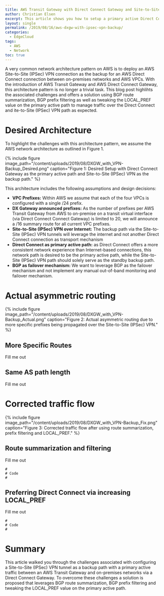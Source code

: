 ```yaml
---
title: AWS Transit Gateway with Direct Connect Gateway and Site-to-Site (IPSec) VPN Backup
author: Christian Elsen
excerpt: This article shows you how to setup a primary active Direct Connect connection between a Transit Gateway and on-premises networks via Direct Connect Gateway, while leveraging a Site-to-Site (IPSec) VPN as backup.
layout: single
permalink: /2019/08/16/aws-dxgw-with-ipsec-vpn-backup/
categories:
  - EdgeCloud
tags:
  - AWS
  - Network
toc: true
---
```


A very common network architecture pattern on AWS is to deploy an AWS Site-to-Site (IPSec) VPN connection as the backup for an AWS Direct Connect connection between on-premises networks and AWS VPCs.
With the introduction of AWS Transit Gateway and AWS Direct Connect Gateway, this architecture pattern is no longer a trivial task. This blog post highlihts the associated challenges and offers a solution using BGP route summarization, BGP prefix filtering as well as tweaking the LOCAL_PREF value on the primary active path to manage traffic over the Direct Connect and ite-to-Site (IPSec) VPN path as expected.

# Desired Architecture

To highlight the challenges with this architecture pattern, we assume the AWS network architecture as outlined in Figure 1.  

{% include figure image_path="/content/uploads/2019/08/DXGW_with_VPN-Backup_Desired.png" caption="Figure 1: Desired Setup with Direct Connect Gateway as the primary active path and Site-to-Site (IPSec) VPN as the backup path." %}

This architecture includes the following assumptions and design decisions:
* **VPC Prefixes:** Within AWS we assume that each of the four VPCs is configured with a single /24 prefix.
* **DX Gateway announced prefixes:** As the number of prefixes  per AWS Transit Gateway from AWS to on-premise on a transit virtual interface (via Direct Connect Connect Gateway) is limited to 20, we will announce a /16 summary route for all current VPC prefixes.
* **Site-to-Site (IPSec) VPN over Internet:** The backup path via the Site-to-Site (IPSec) VPN tunnels will leverage the internet and not another Direct Connect connection as transport mechanism
* **Direct Connect as primary active path:** as Direct Connect offers a more consistent network experience than Internet-based connections, this network path is desired to be the primary active path, while the Site-to-Site (IPSec) VPN path should solely serve as the standby backup path.
* **BGP as failover mechanism:** We want to leverage BGP as the failover mechanism and not implement any manual out-of-band monitoring and failover mechanism.

# Actual asymmetric routing

{% include figure image_path="/content/uploads/2019/08/DXGW_with_VPN-Backup_Actual.png" caption="Figure 2: Actual asymmetric routing due to more specific prefixes being propagated over the Site-to-Site (IPSec) VPN." %}

## More Specific Routes

Fill me out

## Same AS path length

Fill me out

# Corrected traffic flow

{% include figure image_path="/content/uploads/2019/08/DXGW_with_VPN-Backup_Fix.png" caption="Figure 3: Corrected traffic flow after using route summarization, prefix filtering and LOCAL_PREF." %}

## Route summarization and filtering

Fill me out

```
#
# Code
#

```

## Preferring Direct Connect via increasing LOCAL_PREF

Fill me out

```
#
# Code
#

```

# Summary

This article walked you through the challenges associated with configuring a Site-to-Site (IPSec) VPN tunnel as a backup path with a primary active traffic between an AWS Transit Gateway and on-premises networks via a Direct Connect Gateway.
To overcome these challenges a solution is proposed that leverages BGP route summarization, BGP prefix filtering and tweaking the LOCAL_PREF value on the primary active path.
